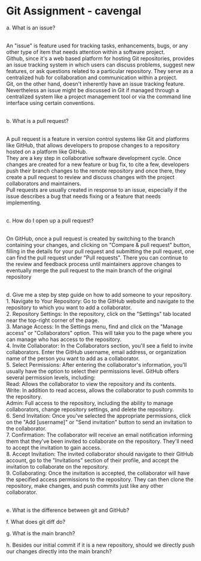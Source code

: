 # Git Assignment - cavengal

a. What is an issue?

<br>An "issue" is feature used for tracking tasks, enhancements, bugs, or any other type of item that needs attention within a software project.<br>
Github, since it's a web based platform for hosting Git repositories, provides an issue tracking system in which users can discuss problems, suggest new features, or ask questions related to a particular repository. They serve as a centralized hub for collaboration and communication within a project.<br>
Git, on the other hand, doesn't inherently have an issue tracking feature. Nevertheless an issue might be discussed in Git if managed through a centralized system like a project management tool or via the command line interface using certain conventions.<br><br>

b. What is a pull request?

<br>A pull request is a feature in version control systems like Git and platforms like GitHub, that allows developers to propose changes to a repository hosted on a platform like GitHub.<br>
They are a key step in collaborative software development cycle. Once changes are created for a new feature or bug fix, to cite a few, developers push their branch changes to the remote repository and once there, they create a pull request to review and discuss changes with the project collaborators and maintainers.<br> 
Pull requests are usually created in response to an issue, especially if the issue describes a bug that needs fixing or a feature that needs implementing.<br> <br>

c. How do I open up a pull request?

<br> On GitHub, once a pull request is created by switching to the branch containing your changes, and clicking on "Compare & pull request" button, filling in the details for your pull request and submitting the pull request, one can find the pull request under "Pull requests". There you can continue to the review and feedback process until maintainers approve changes to eventually merge the pull request to the main branch of the original repository <br><br>

d. Give me a step by step guide on how to add someone to your repository.
<br>1. Navigate to Your Repository: Go to the GitHub website and navigate to the repository to which you want to add a collaborator.<br>
2. Repository Settings: In the repository, click on the "Settings" tab located near the top-right corner of the page.<br>
3. Manage Access: In the Settings menu, find and click on the "Manage access" or "Collaborators" option. This will take you to the page where you can manage who has access to the repository.<br>
4. Invite Collaborator: In the Collaborators section, you'll see a field to invite collaborators. Enter the GitHub username, email address, or organization name of the person you want to add as a collaborator.<br>
5. Select Permissions: After entering the collaborator's information, you'll usually have the option to select their permissions level. GitHub offers several permission levels, including:<br>
Read: Allows the collaborator to view the repository and its contents.<br>
Write: In addition to read access, allows the collaborator to push commits to the repository.<br>
Admin: Full access to the repository, including the ability to manage collaborators, change repository settings, and delete the repository.<br>
6. Send Invitation: Once you've selected the appropriate permissions, click on the "Add [username]" or "Send invitation" button to send an invitation to the collaborator. <br>
7. Confirmation: The collaborator will receive an email notification informing them that they've been invited to collaborate on the repository. They'll need to accept the invitation to gain access.<br>
8. Accept Invitation: The invited collaborator should navigate to their GitHub account, go to the "Invitations" section of their profile, and accept the invitation to collaborate on the repository.<br>
9. Collaborating: Once the invitation is accepted, the collaborator will have the specified access permissions to the repository. They can then clone the repository, make changes, and push commits just like any other collaborator.<br><br>

e. What is the difference between git and GitHub?

f. What does git diff do?

g. What is the main branch?

h. Besides our initial commit if it is a new repository, should we directly push our changes directly into the main branch?

